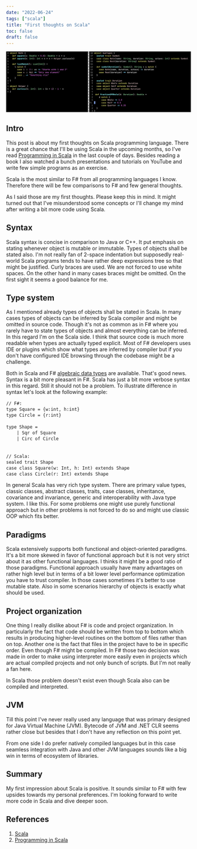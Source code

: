```yaml
---
date: "2022-06-24"
tags: ["scala"]
title: "First thoughts on Scala"
toc: false
draft: false
---
```


![img](random-scala-code.png)

## Intro

This post is about my first thoughts on Scala programming language. There is a
great chance that I'll be using Scala in the upcoming months, so I've read
[Programming in Scala](https://www.artima.com/shop/programming_in_scala_5ed)
in the last couple of days. Besides reading a book I also watched a bunch
presentations and tutorials on YouTube and write few simple programs as
an exercise.

Scala is the most similar to F# from all programming languages I know.
Therefore there will be few comparisons to F# and few general thoughts.

As I said those are my first thoughts. Please keep this in mind. It might
turned out that I've misunderstood some concepts or I'll change my mind after
writing a bit more code using Scala.


## Syntax

Scala syntax is concise in comparison to Java or C++. It put emphasis on
stating whenever object is mutable or immutable. Types of objects shall be
stated also. I'm not really fan of 2-space indentation but supposedly
real-world Scala programs tends to have rather deep expressions tree so that
might be justified. Curly braces are used. We are not forced to use white
spaces. On the other hand in many cases braces might be omitted. On the first
sight it seems a good balance for me.


## Type system

As I mentioned already types of objects shall be stated in Scala. In many cases
types of objects can be inferred by Scala compiler and might be omitted in
source code. Though it's not as common as in F# where you rarely have to state
types of objects and almost everything can be inferred. In this regard I'm on
the Scala side. I think that source code is much more readable when types are
actually typed explicit. Most of F# developers uses IDE or plugins which show
what types are inferred by compiler but if you don't have configured IDE
browsing through the codebase might be a challenge.

Both in Scala and F# [algebraic data types](https://en.wikipedia.org/wiki/Algebraic_data_type)
are available. That's good news. Syntax is a bit more pleasant in F#. Scala
has just a bit more verbose syntax in this regard. Still it should not be a
problem. To illustrate difference in syntax let's look at the following
example:

```
// F#:
type Square = {w:int, h:int}
type Circle = {r:int}

type Shape =
    | Sqr of Square
    | Circ of Circle


// Scala:
sealed trait Shape
case class Square(w: Int, h: Int) extends Shape
case class Circle(r: Int) extends Shape
```

In general Scala has very rich type system. There are primary value types,
classic classes, abstract classes, traits, case classes, inheritance,
covariance and invariance, generic and interoperability with Java type system.
I like this. For some problems one might use purely functional approach but in
other problems is not forced to do so and might use classic OOP which fits
better.


## Paradigms

Scala extensively supports both functional and object-oriented paradigms. It's
a bit more skewed in favor of functional approach but it is not very strict
about it as other functional languages. I thinks it might be a good ratio of
those paradigms. Functional approach usually have many advantages on rather
high level but in terms of a bit lower level performance optimization you have
to trust compiler. In those cases sometimes it's better to use mutable state.
Also in some scenarios hierarchy of objects is exactly what should be used.


## Project organization

One thing I really dislike about F# is code and project organization. In
particularly the fact that code should be written from top to bottom which
results in producing higher-level routines on the bottom of files rather than
on top. Another one is the fact that files in the project have to be in
specific order. Even though F# might be compiled. In F# those two decision was
made in order to make using interpreter more easily even in projects which are
actual compiled projects and not only bunch of scripts. But I'm not really a
fan here.

In Scala those problem doesn't exist even though Scala also can be compiled and
interpreted.


## JVM

Till this point I've never really used any language that was primary designed
for Java Virtual Machine (JVM). Bytecode of JVM and .NET CLR seems rather close
but besides that I don't have any reflection on this point yet.

From one side I do prefer natively compiled languages but in this case seamless
integration with Java and other JVM languages sounds like a big win in terms of
ecosystem of libraries.


## Summary

My first impression about Scala is positive. It sounds similar to F# with few
upsides towards my personal preferences. I'm looking forward to write more code
in Scala and dive deeper soon.


## References

1. [Scala](https://www.scala-lang.org)
1. [Programming in Scala](https://www.artima.com/shop/programming_in_scala_5ed)
